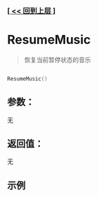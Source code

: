 ### [[ << 回到上层 ]](index.md)

# ResumeMusic

> 恢复当前暂停状态的音乐

```lua

ResumeMusic()

```

## 参数：

无

## 返回值：

无

## 示例

```lua

```